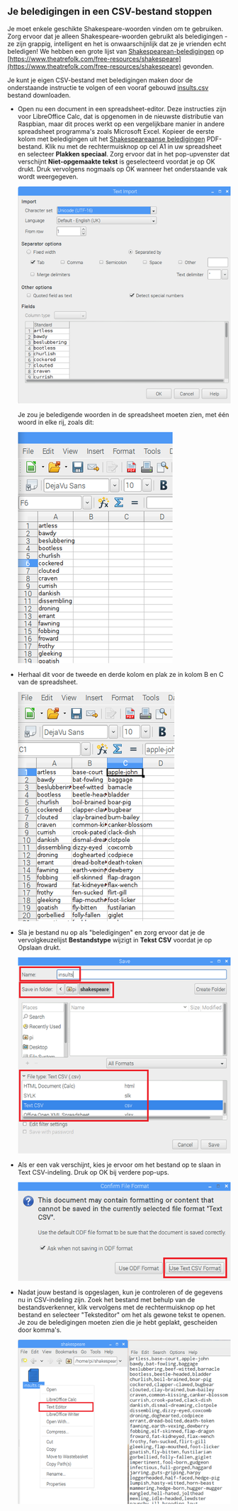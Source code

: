 ## Je beledigingen in een CSV-bestand stoppen

Je moet enkele geschikte Shakespeare-woorden vinden om te gebruiken. Zorg ervoor dat je alleen Shakespeare-woorden gebruikt als beledigingen - ze zijn grappig, intelligent en het is onwaarschijnlijk dat ze je vrienden echt beledigen! We hebben een grote lijst van [Shakespearean-beledigingen](https://www.theatrefolk.com/freebies/shakespearean-insults.pdf) op [https://www.theatrefolk.com/free-resources/shakespeare](https://www.theatrefolk.com/free-resources/shakespeare) gevonden.

Je kunt je eigen CSV-bestand met beledigingen maken door de onderstaande instructie te volgen of een vooraf gebouwd [insults.csv](resources/insults.csv) bestand downloaden.

- Open nu een document in een spreadsheet-editor. Deze instructies zijn voor LibreOffice Calc, dat is opgenomen in de nieuwste distributie van Raspbian, maar dit proces werkt op een vergelijkbare manier in andere spreadsheet programma's zoals Microsoft Excel. Kopieer de eerste kolom met beledigingen uit het [Shakespeareaanse beledigingen](https://www.theatrefolk.com/freebies/shakespearean-insults.pdf) PDF-bestand. Klik nu met de rechtermuisknop op cel A1 in uw spreadsheet en selecteer **Plakken speciaal**. Zorg ervoor dat in het pop-upvenster dat verschijnt **Niet-opgemaakte tekst** is geselecteerd voordat je op OK drukt. Druk vervolgens nogmaals op OK wanneer het onderstaande vak wordt weergegeven.

  ![Dialoog plakken](images/paste-dialogue.png)

  Je zou je beledigende woorden in de spreadsheet moeten zien, met één woord in elke rij, zoals dit:

  ![Eerste kolom met beledigingen](images/first-column.png)


- Herhaal dit voor de tweede en derde kolom en plak ze in kolom B en C van de spreadsheet.

  ![Alle kolommen](images/all-cols.png)

- Sla je bestand nu op als "beledigingen" en zorg ervoor dat je de vervolgkeuzelijst **Bestandstype** wijzigt in **Tekst CSV** voordat je op Opslaan drukt.

  ![Sla je bestand op](images/saving-file.png)

- Als er een vak verschijnt, kies je ervoor om het bestand op te slaan in Text CSV-indeling. Druk op OK bij verdere pop-ups.

  ![Opslaan in tekst CSV-formaat](images/use-text-csv.png)

- Nadat jouw bestand is opgeslagen, kun je controleren of de gegevens nu in CSV-indeling zijn. Zoek het bestand met behulp van de bestandsverkenner, klik vervolgens met de rechtermuisknop op het bestand en selecteer "Teksteditor" om het als gewone tekst te openen. Je zou de beledigingen moeten zien die je hebt geplakt, gescheiden door komma's.

  ![Zie het CSV-formaat](images/see-format.png)

